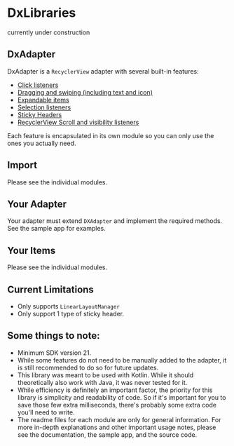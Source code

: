 # DxLibraries
 currently under construction


## DxAdapter
DxAdapter is a `RecyclerView` adapter with several built-in features:
* [Click listeners](https://github.com/or-dvir/DxLibraries/tree/develop/dxclick)
* [Dragging and swiping (including text and icon)](https://github.com/or-dvir/DxLibraries/tree/develop/dxdragandswipe)
* [Expandable items](https://github.com/or-dvir/DxLibraries/tree/develop/dxexpansion)
* [Selection listeners](https://github.com/or-dvir/DxLibraries/tree/develop/dxselection)
* [Sticky Headers](https://github.com/or-dvir/DxLibraries/tree/develop/dxstickyheader)
* [RecyclerView Scroll and visibility listeners](https://github.com/or-dvir/DxLibraries/tree/develop/dxrecyclerview)

Each feature is encapsulated in its own module so you can only use
the ones you actually need.

## Import
Please see the individual modules.

## Your Adapter
Your adapter must extend `DXAdapter` and implement the required methods.
See the sample app for examples.

## Your Items
Please see the individual modules.

## Current Limitations
* Only supports `LinearLayoutManager`
* Only support 1 type of sticky header.

## Some things to note:
* Minimum SDK version 21.
* While some features do not need to be manually added to the adapter,
it is still recommended to do so for future updates.
* This library was meant to be used with Kotlin. While it should
  theoretically also work with Java, it was never tested for it.
* While efficiency is definitely an important factor, the priority for
  this library is simplicity and readability of code.
  So if it's important for you to save those few extra milliseconds,
  there's probably some extra code you'll need to write.
* The readme files for each module are only for general information.
  For more in-depth explanations and other important usage notes,
  please see the documentation, the sample app, and the source code.

